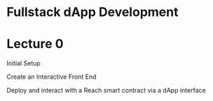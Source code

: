 # Fullstack dApp Development

# Lecture 0

Initial Setup

Create an Interactive Front End

Deploy and interact with a Reach smart contract via a dApp interface

